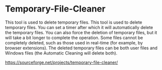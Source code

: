 # Temporary-File-Cleaner
 This tool is used to delete temporary files.
This tool is used to delete temporary files. You can set a timer after which it will automatically delete the temporary files. You can also force the deletion of temporary files, but it will take a bit longer to complete the operation. Some files cannot be completely deleted, such as those used in real-time (for example, by browser extensions). The deleted temporary files can be both user files and Windows files (the Automatic Cleaning will delete both).

https://sourceforge.net/projects/temporary-file-cleaner/
